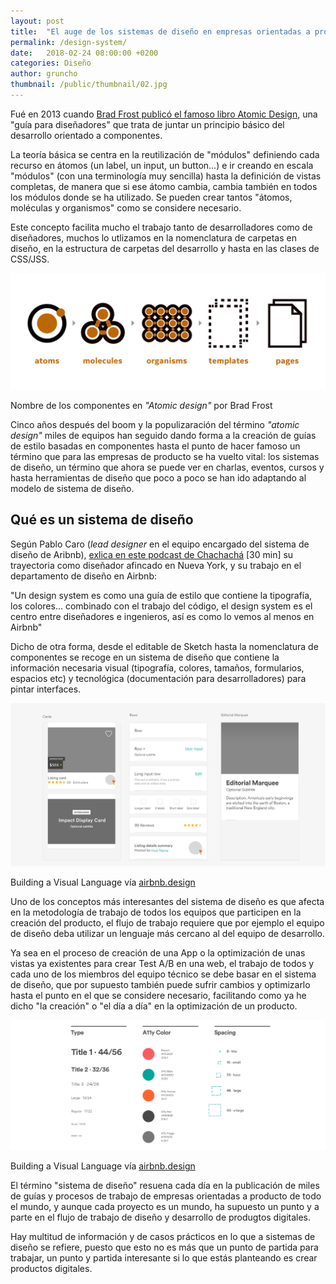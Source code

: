 ```yaml
---
layout: post
title:  "El auge de los sistemas de diseño en empresas orientadas a producto"
permalink: /design-system/
date:   2018-02-24 08:00:00 +0200
categories: Diseño
author: gruncho
thumbnail: /public/thumbnail/02.jpg
---
```

Fué en 2013 cuando <a href="http://bradfrost.com/blog/post/atomic-web-design/" target="_blank">Brad Frost publicó el famoso libro Atomic Design</a>, una "guía para diseñadores" que trata de juntar un principio básico del desarrollo orientado a componentes. 

La teoría básica se centra en la reutilización de "módulos" definiendo cada recurso en átomos (un label, un input, un button...) e ir creando en escala "módulos" (con una terminología muy sencilla) hasta la definición de vistas completas, de manera que si ese átomo cambia, cambia también en todos los módulos donde se ha utilizado. Se pueden crear tantos "átomos, moléculas y organismos" como se considere necesario. 

Este concepto facilita mucho el trabajo tanto de desarrolladores como de diseñadores, muchos lo utlizamos en la nomenclatura de carpetas en diseño, en la estructura de carpetas del desarrollo y hasta en las clases de CSS/JSS. 

<p class="img"><img src="/public/img/2018/atomic-design.png" alt="Atomic design concept" title="Atomic design concept"></p>
<p class="pie">Nombre de los componentes en <em>"Atomic design"</em> por Brad Frost</p>

Cinco años después del boom y la populizaración del término <em>"atomic design"</em> miles de equipos han seguido dando forma a la creación de guías de estilo basadas en componentes hasta el punto de hacer famoso un término que para las empresas de producto se ha vuelto vital: los sistemas de diseño, un término que ahora se puede ver en charlas, eventos, cursos y hasta herramientas de diseño que poco a poco se han ido adaptando al modelo de sistema de diseño.

<h2>Qué es un sistema de diseño</h2>

Según Pablo Caro (<em>lead designer</em> en el equipo encargado del sistema de diseño de Aribnb), <a href="https://www.disenochachacha.com/podcast/13/pablocaro" target="_blank">exlica en este podcast de Chachachá</a> [30 min] su trayectoria como diseñador afincado en Nueva York, y su trabajo en el departamento de diseño en Airbnb:

<quote>"Un design system es como una guía de estilo que contiene la tipografía, los colores... combinado con el trabajo del código, el design system es el centro entre diseñadores e ingenieros, así es como lo vemos al menos en Airbnb"</quote>

Dicho de otra forma, desde el editable de Sketch hasta la nomenclatura de componentes se recoge en un sistema de diseño que contiene la información necesaria visual (tipografía, colores, tamaños, formularios, espacios etc) y tecnológica (documentación para desarrolladores) para pintar interfaces.

<p class="img"><img src="/public/img/2018/airbnb-01.png" alt="Airbnb design system" title="Airbnb design system"></p>
<p class="pie">Building a Visual Language vía <a href="https://airbnb.design/building-a-visual-language/" target="_blank">airbnb.design</a></p>

Uno de los conceptos más interesantes del sistema de diseño es que afecta en la metodología de trabajo de todos los equipos que participen en la creación del producto, el flujo de trabajo requiere que por ejemplo el equipo de diseño deba utilizar un lenguaje más cercano al del equipo de desarrollo. 

Ya sea en el proceso de creación de una App o la optimización de unas vistas ya existentes para crear Test A/B en una web, el trabajo de todos y cada uno de los miembros del equipo técnico se debe basar en el sistema de diseño, que por supuesto también puede sufrir cambios y optimizarlo hasta el punto en el que se considere necesario, facilitando como ya he dicho "la creación" o "el día a día" en la optimización de un producto.

<p class="img"><img src="/public/img/2018/airbnb-02.png" alt="Airbnb design system" title="Airbnb design system"></p>

<p class="pie">Building a Visual Language vía <a href="https://airbnb.design/building-a-visual-language/" target="_blank">airbnb.design</a></p>


El término "sistema de diseño" resuena cada día en la publicación de miles de guías y procesos de trabajo de empresas orientadas a producto de todo el mundo, y aunque cada proyecto es un mundo, ha supuesto un punto y a parte en el flujo de trabajo de diseño y desarrollo de produgtos digitales.

Hay multitud de información y de casos prácticos en lo que a sistemas de diseño se refiere, puesto que esto no es más que un punto de partida para trabajar, un punto y partida interesante si lo que estás planteando es crear productos digitales.